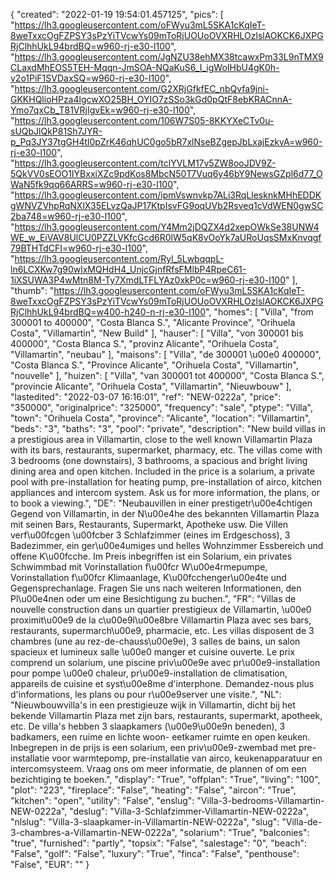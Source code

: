 {
"created": "2022-01-19 19:54:01.457125",
"pics": [
"https://lh3.googleusercontent.com/oFWyu3mL5SKA1cKqIeT-8weTxxcOgFZPSY3sPzYiTVcwYs09mToRjUOUoOVXRHLOzlslAOKCK6JXPGRjClhhUkL94brdBQ=w960-rj-e30-l100",
"https://lh3.googleusercontent.com/JgNZU38ehMX38tcawxPm33L9nTMX9CLaxdMhEOS5TEH-Mqqn-JmSOA-NQaKuS6_I_igWoIHbU4gK0h-v2o1PiF1SVDaxSQ=w960-rj-e30-l100",
"https://lh3.googleusercontent.com/G2XRjGfkfEC_nbQvfa9jni-GKKHQlioHPza4lgcwXO25BH_OYIO7zSSo3kGd0pQtF8ebKRACnnA-Ymo7qxCb_T81VRjIgvEk=w960-rj-e30-l100",
"https://lh3.googleusercontent.com/106W7S05-8KKYXeCTv0u-sUQbJlQkP81Sh7JYR-p_Pq3JY37tgGH4tl0pZrK46qhUC0go5bR7xlNseBZgepJbLxajEzkvA=w960-rj-e30-l100",
"https://lh3.googleusercontent.com/tclYVLM17v5ZW8ooJDV9Z-5QkVV0sEOO1IYBxxiXZc9pdKos8MbcN50T7Vuq6y46bY9NewsGZpl6d77_OWaN5fk9qq66ARRS=w960-rj-e30-l100",
"https://lh3.googleusercontent.com/ipmVswnvkp7ALi3RqLlesknkMHhEDDKgWNVZVhpRqNXlX35ELvzQaJP17KtpIsvFG9oqUVb2Rsveq1cVdWEN0gwSC2ba748=w960-rj-e30-l100",
"https://lh3.googleusercontent.com/Y4Mm2jDQZX4d2xepOWkSe38UNW4WE_w_EiVAV8UlCU0PZZLVKfcGcd6R0lW5qK8vOoYk7aURoUqsSMxKnvqgf79BTHTdCFI=w960-rj-e30-l100",
"https://lh3.googleusercontent.com/Ryl_5LwbqqpL-ln6LCXKw7g90wlxMQHdH4_UnjcGjnfRfsFMlbP4RpeC61-1iXSUWA3P4wMtn8M-Ty7XmdLTFLYAz0xkP0c=w960-rj-e30-l100"
],
"thumb": "https://lh3.googleusercontent.com/oFWyu3mL5SKA1cKqIeT-8weTxxcOgFZPSY3sPzYiTVcwYs09mToRjUOUoOVXRHLOzlslAOKCK6JXPGRjClhhUkL94brdBQ=w400-h240-n-rj-e30-l100",
"homes": [
"Villa",
"from 300001 to 400000",
"Costa Blanca S.",
"Alicante Province",
"Orihuela Costa",
"Villamartin",
"New Build"
],
"hauser": [
"Villa",
"von 300001 bis 400000",
"Costa Blanca S.",
"provinz Alicante",
"Orihuela Costa",
"Villamartin",
"neubau"
],
"maisons": [
"Villa",
"de 300001 \u00e0 400000",
"Costa Blanca S.",
"Province Alicante",
"Orihuela Costa",
"Villamartin",
"nouvelle"
],
"huizen": [
"Villa",
"van 300001 tot 400000",
"Costa Blanca S.",
"provincie Alicante",
"Orihuela Costa",
"Villamartin",
"Nieuwbouw"
],
"lastedited": "2022-03-07 16:16:01",
"ref": "NEW-0222a",
"price": "350000",
"originalprice": "325000",
"frequency": "sale",
"ptype": "Villa",
"town": "Orihuela Costa",
"province": "Alicante",
"location": "Villamartin",
"beds": "3",
"baths": "3",
"pool": "private",
"description": "New build villas in a prestigious area in Villamartin, close to the well known Villamartin Plaza with its bars, restaurants, supermarket, pharmacy, etc. The villas come with 3 bedrooms (one downstairs), 3 bathrooms, a spacious and bright living  dining area and open kitchen. Included in the price is a solarium, a private pool with pre-installation for heating pump, pre-installation of airco, kitchen appliances and intercom system. Ask us for more information, the plans, or to book a viewing.",
"DE": "Neubauvillen in einer prestigetr\u00e4chtigen Gegend von Villamartin, in der N\u00e4he des bekannten Villamartin Plaza mit seinen Bars, Restaurants, Supermarkt, Apotheke usw. Die Villen verf\u00fcgen \u00fcber 3 Schlafzimmer (eines im Erdgeschoss), 3 Badezimmer, ein ger\u00e4umiges und helles Wohnzimmer Essbereich und offene K\u00fcche. Im Preis inbegriffen ist ein Solarium, ein privates Schwimmbad mit Vorinstallation f\u00fcr W\u00e4rmepumpe, Vorinstallation f\u00fcr Klimaanlage, K\u00fcchenger\u00e4te und Gegensprechanlage. Fragen Sie uns nach weiteren Informationen, den Pl\u00e4nen oder um eine Besichtigung zu buchen.",
"FR": "Villas de nouvelle construction dans un quartier prestigieux de Villamartin, \u00e0 proximit\u00e9 de la c\u00e9l\u00e8bre Villamartin Plaza avec ses bars, restaurants, supermarch\u00e9, pharmacie, etc. Les villas disposent de 3 chambres (une au rez-de-chauss\u00e9e), 3 salles de bains, un salon spacieux et lumineux salle \u00e0 manger et cuisine ouverte. Le prix comprend un solarium, une piscine priv\u00e9e avec pr\u00e9-installation pour pompe \u00e0 chaleur, pr\u00e9-installation de climatisation, appareils de cuisine et syst\u00e8me d'interphone. Demandez-nous plus d'informations, les plans ou pour r\u00e9server une visite.",
"NL": "Nieuwbouwvilla's in een prestigieuze wijk in Villamartin, dicht bij het bekende Villamartin Plaza met zijn bars, restaurants, supermarkt, apotheek, etc. De villa's hebben 3 slaapkamers (\u00e9\u00e9n beneden), 3 badkamers, een ruime en lichte woon-  eetkamer ruimte en open keuken. Inbegrepen in de prijs is een solarium, een priv\u00e9-zwembad met pre-installatie voor warmtepomp, pre-installatie van airco, keukenapparatuur en intercomsysteem. Vraag ons om meer informatie, de plannen of om een bezichtiging te boeken.",
"display": "True",
"offplan": "True",
"living": "100",
"plot": "223",
"fireplace": "False",
"heating": "False",
"aircon": "True",
"kitchen": "open",
"utility": "False",
"enslug": "Villa-3-bedrooms-Villamartin-NEW-0222a",
"deslug": "Villa-3-Schlafzimmer-Villamartin-NEW-0222a",
"nlslug": "Villa-3-slaapkamer-in-Villamartin-NEW-0222a",
"slug": "Villa-de-3-chambres-a-Villamartin-NEW-0222a",
"solarium": "True",
"balconies": "true",
"furnished": "partly",
"topsix": "False",
"salestage": "0",
"beach": "False",
"golf": "False",
"luxury": "True",
"finca": "False",
"penthouse": "False",
"EUR": ""
}